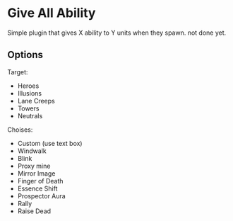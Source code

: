 # Give All Ability
Simple plugin that gives X ability to Y units when they spawn.
not done yet.

## Options
Target:
* Heroes
* Illusions
* Lane Creeps
* Towers
* Neutrals

Choises:
* Custom (use text box)
* Windwalk
* Blink
* Proxy mine
* Mirror Image
* Finger of Death
* Essence Shift
* Prospector Aura
* Rally
* Raise Dead